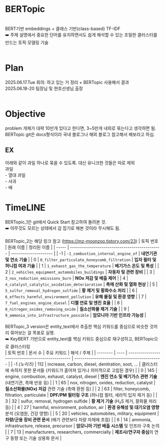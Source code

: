 # **BERTopic**
<br>BERT기반 embeddings + 클래스 기반(class-based) TF-IDF
<br>➡️ 주제 설명에서 중요한 단어를 유지하면서도 쉽게 해석할 수 있는 조밀한 클러스터를 만드는 토픽 모델링 기술
<br>
<br>


# **Plan**
2025.06.17.Tue 회의: 하고 있는 거 정리 + BERTopic 사용해서 결과
<br>2025.06.18-20  팀장님 및 현호선생님 출장
<br>
<br>



# **Objective**
problem 개체가 대략 10만개 있다고 한다면, 3~5만개 내외로 묶는다고 생각하면 됨.
BERTopic git은 docs형식이라 국내 블로그나 해외 블로그 참고해서 해보라고 하심.
<br>

## EX
아래와 같이 과일 하나로 묶을 수 있도록. 대신 유니크한 것들은 따로 제외
<br> 과일
<br> - 열대 과일
<br> - 사과
<br> - 배



# **TimeLINE**
BERTopic_1은 git에서 Quick Start 참고하여 돌려본 것.
<br>➡️ 아무것도 모르는 상태에서 감 잡기로 해본 것이라 무시해도 됨.
<br>
<br>BERTopic_2는 해당 링크 참고 (https://mz-moonzoo.tistory.com/23)
| 토픽 번호 | 원래 이름                                   | 정리된 이름                |
| ----- | ---------------------------------------------- | --------------------- |
| -1    | `-1_combustion_internal_engine_of`             | **내연기관 및 연소 기술**      |
| 0     | `0_filter_particulate_honeycomb_filtration`    | **입자 필터 및 허니컴 여과 기술** |
| 1     | `1_exhaust_gas_the_temperature`                | **배기가스 온도 및 특성**      |
| 2     | `2_vehicles_equipment_automobiles_buildings`   | **자동차 및 관련 장비**       |
| 3     | `3_nox_reduction_emissions_burn`               | **NOx 저감 및 배출 제어**    |
| 4     | `4_catalyst_catalytic_oxidation_deterioration` | **촉매 산화 및 열화 현상**     |
| 5     | `5_sulfur_removal_hydrogen_sulfide`            | **황 제거 및 황화수소 처리**    |
| 6     | `6_effects_harmful_environment_pollution`      | **유해 물질 및 환경 영향**     |
| 7     | `7_fuel_engines_engine_diesel`                 | **디젤 연료 및 엔진 효율**     |
| 8     | `8_nitrogen_oxides_removing_oxide`             | **질소산화물 제거 기술**       |
| 9     | `9_ammonia_into_infrastructure_possible`       | **암모니아 기반 인프라 가능성**   |
<br>
<br>BERTopic_3 version은 entity_text에서 추출한 핵심 키워드를 중심으로 비슷한 것끼리 묶어보는 걸 목표로 실행.
<br>➡️ KeyBERT 기반으로 entity_text를 핵심 키워드 중심으로 재구성하고, BERTopic으로 클러스터링
<br>
| 토픽 번호 | 문서 수 | 주요 키워드                                     | 해석 / 주제                                  |
| -------- | ---- | ------------------------------------------------- | -------------------------------------------- |
| -1 *(노이즈)* | 112  | increase, carbon, diesel, denitration, soot, ... | 클러스터에 속하지 못한 문서들 (키워드가 흩어져 있거나 의미적으로 고립된 경우) |
| 0          | 145  | engine, combustion, exhaust, catalyst, diesel    | **엔진 연소 및 배기가스 관련 기술** (내연기관, 촉매 반응 등)       |
| 1          | 65   | nox, nitrogen, oxides, reduction, catalyst       | **질소산화물(NOx) 저감** 관련 기술 (촉매 환원 등)            |
| 2          | 63   | filter, honeycomb, filtration, particulate       | **DPF/PM 필터링 구조** (허니컴 필터, 세라믹 입자 제거 등)      |
| 3          | 32   | sulfur, removal, hydrogen sulfide                | **황 제거 기술** (H₂S 제거, 황화물 처리 등)               |
| 4          | 27   | harmful, environment, pollution, air             | **환경 유해성 및 대기오염 영향** 분석 (오염원, 건강 영향)         |
| 5          | 20   | vehicles, automobiles, military, equipment       | **차량/군용 장비 관련 문서** (배기 관련보다 차량 자체에 초점)       |
| 6          | 14   | ammonia, infrastructure, release, precursor      | **암모니아 기반 배출 시스템** 및 인프라 구축 논의               |
| 7          | 13   | manufacturers, researchers, commercially         | **제조사/연구자 중심**의 연구 동향 또는 기술 상용화 문서           |
